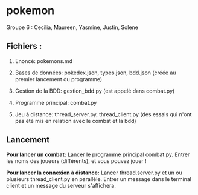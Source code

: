 # pokemon
Groupe 6 : Cecilia, Maureen, Yasmine, Justin, Solene

<h2>Fichiers :</h2>

1. Enoncé: pokemons.md

2. Bases de données: pokedex.json, types.json, bdd.json (créée au premier lancement du programme)

3. Gestion de la BDD: gestion_bdd.py (est appelé dans combat.py)

4. Programme principal: combat.py

5. Jeu à distance: thread_server.py, thread_client.py (des essais qui n'ont pas été mis en relation avec le combat et la bdd)


<h2>Lancement</h2>

<b>Pour lancer un combat:</b> Lancer le programme principal combat.py. Entrer les noms des joueurs (différents), et vous pouvez jouer !

<b>Pour lancer la connexion à distance:</b> Lancer thread.server.py et un ou plusieurs thread_client.py en parallèle. Entrer un message dans le terminal client et un message du serveur s'affichera.
